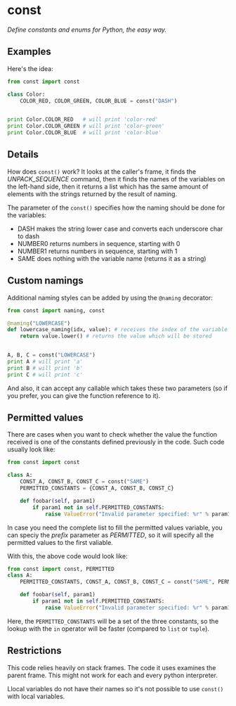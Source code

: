 
const
=====

_Define constants and enums for Python, the easy way._

Examples
--------

Here's the idea:

```python
from const import const

class Color:
    COLOR_RED, COLOR_GREEN, COLOR_BLUE = const("DASH")


print Color.COLOR_RED   # will print 'color-red'
print Color.COLOR_GREEN # will print 'color-green'
print Color.COLOR_BLUE  # will print 'color-blue'

```

Details
-------

How does `const()` work? It looks at the caller's frame, it finds the
_UNPACK_SEQUENCE_ command, then it finds the names of the variables on the
left-hand side, then it returns a list which has the same amount of
elements with the strings returned by the result of naming.

The parameter of the `const()` specifies how the naming should be done for
the variables:

*   DASH makes the string lower case and converts each underscore char to dash
*   NUMBER0 returns numbers in sequence, starting with 0
*   NUMBER1 returns numbers in sequence, starting with 1
*   SAME does nothing with the variable name (returns it as a string)

Custom namings
--------------

Additional naming styles can be added by using the `@naming` decorator:

```python
from const import naming, const

@naming("LOWERCASE")
def lowercase_naming(idx, value): # receives the index of the variable and its name
    return value.lower() # returns the value which will be stored


A, B, C = const("LOWERCASE")
print A # will print 'a'
print B # will print 'b'
print C # will print 'c'
```

And also, it can accept any callable which takes these two parameters (so if
you prefer, you can give the function reference to it).

Permitted values
----------------

There are cases when you want to check whether the value the function
received is one of the constants defined previously in the code. Such code
usually look like:

```python
from const import const

class A:
    CONST_A, CONST_B, CONST_C = const("SAME")
    PERMITTED_CONSTANTS = {CONST_A, CONST_B, CONST_C}

    def foobar(self, param1)
        if param1 not in self.PERMITTED_CONSTANTS:
            raise ValueError("Invalid parameter specified: %r" % param1)

```


In case you need the complete list to fill the permitted values variable,
you can speciy the _prefix_ parameter as _PERMITTED_, so it will specify all
the permitted values to the first valiable.

With this, the above code would look like:

```python
from const import const, PERMITTED
class A:
    PERMITTED_CONSTANTS, CONST_A, CONST_B, CONST_C = const("SAME", PERMITTED)

    def foobar(self, param1)
        if param1 not in self.PERMITTED_CONSTANTS:
            raise ValueError("Invalid parameter specified: %r" % param1)

```

Here, the `PERMITTED_CONSTANTS` will be a set of the three constants, so the
lookup with the `in` operator will be faster (compared to `list` or `tuple`).



Restrictions
------------

This code relies heavily on stack frames. The code it uses examines the
parent frame.  This might not work for each and every python interpreter.

Llocal variables do not have their names so it's not possible to use
`const()` with local variables.


